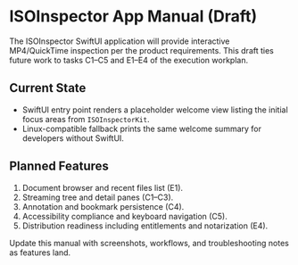 # ISOInspector App Manual (Draft)

The ISOInspector SwiftUI application will provide interactive MP4/QuickTime inspection per the product requirements. This draft ties future work to tasks C1–C5 and E1–E4 of the execution workplan.

## Current State
- SwiftUI entry point renders a placeholder welcome view listing the initial focus areas from `ISOInspectorKit`.
- Linux-compatible fallback prints the same welcome summary for developers without SwiftUI.

## Planned Features
1. Document browser and recent files list (E1).
2. Streaming tree and detail panes (C1–C3).
3. Annotation and bookmark persistence (C4).
4. Accessibility compliance and keyboard navigation (C5).
5. Distribution readiness including entitlements and notarization (E4).

Update this manual with screenshots, workflows, and troubleshooting notes as features land.
